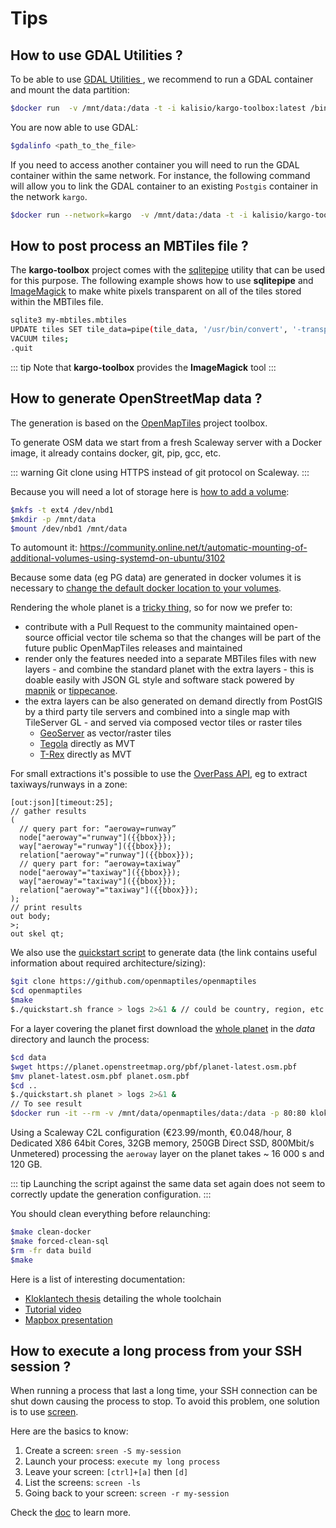 # Tips

## How to use GDAL Utilities ?

To be able to use [GDAL Utilities ](http://www.gdal.org/gdal_utilities.html), we recommend to run a GDAL container and mount the data partition:

```bash
$docker run  -v /mnt/data:/data -t -i kalisio/kargo-toolbox:latest /bin/bash
```

You are now able to use GDAL:

```bash
$gdalinfo <path_to_the_file>
```

If you need to access another container you will need to run the GDAL container within the same network. For instance, the following command will allow you to link the GDAL container to an existing `Postgis` container in the network `kargo`.

```bash
$docker run --network=kargo  -v /mnt/data:/data -t -i kalisio/kargo-toolbox:latest /bin/bash
```

## How to post process an MBTiles file ?

The **kargo-toolbox** project comes with the [sqlitepipe](https://github.com/icetan/sqlitepipe) utility that can be used for this purpose. The following example shows how to use **sqlitepipe** and [ImageMagick](https://www.imagemagick.org/) to make white pixels transparent on all of the tiles stored within the MBTiles file.

```bash
sqlite3 my-mbtiles.mbtiles
UPDATE tiles SET tile_data=pipe(tile_data, '/usr/bin/convert', '-transparent', 'white', 'png:-', 'png:-');
VACUUM tiles;
.quit
```

::: tip
Note that **kargo-toolbox** provides the **ImageMagick** tool
:::

## How to generate OpenStreetMap data ?

The generation is based on the [OpenMapTiles](https://github.com/openmaptiles/openmaptiles) project toolbox.

To generate OSM data we start from a fresh Scaleway server with a Docker image, it already contains docker, git, pip, gcc, etc.

::: warning
Git clone using HTTPS instead of git protocol on Scaleway.
::: 

Because you will need a lot of storage here is [how to add a volume](https://www.scaleway.com/docs/attach-and-detach-a-volume-to-an-existing-server/):

``` bash
$mkfs -t ext4 /dev/nbd1
$mkdir -p /mnt/data
$mount /dev/nbd1 /mnt/data
```

To automount it: https://community.online.net/t/automatic-mounting-of-additional-volumes-using-systemd-on-ubuntu/3102

Because some data (eg PG data) are generated in docker volumes it is necessary to [change the default docker location to your volumes](https://forums.docker.com/t/how-do-i-change-the-docker-image-installation-directory/1169).

Rendering the whole planet is a [tricky thing](https://github.com/openmaptiles/openmaptiles/issues/242), so for now we prefer to:
* contribute with a Pull Request to the community maintained open-source official vector tile schema so that the changes will be part of the future public OpenMapTiles releases and maintained
* render only the features needed into a separate MBTiles files with new layers - and combine the standard planet with the extra layers - this is doable easily with JSON GL style and software stack powered by [mapnik](https://mapnik.org/) or [tippecanoe](https://github.com/mapbox/tippecanoe).
* the extra layers can be also generated on demand directly from PostGIS by a third party tile servers and combined into a single map with TileServer GL - and served via composed vector tiles or raster tiles
  * [GeoServer](http://geoserver.org/) as vector/raster tiles
  * [Tegola](https://github.com/terranodo/tegola) directly as MVT
  * [T-Rex](https://github.com/t-rex-tileserver/t-rex) directly as MVT

For small extractions it's possible to use the [OverPass API](http://overpass-turbo.eu/), eg to extract taxiways/runways in a zone:

```
[out:json][timeout:25];
// gather results
(
  // query part for: “aeroway=runway”
  node["aeroway"="runway"]({{bbox}});
  way["aeroway"="runway"]({{bbox}});
  relation["aeroway"="runway"]({{bbox}});
  // query part for: “aeroway=taxiway”
  node["aeroway"="taxiway"]({{bbox}});
  way["aeroway"="taxiway"]({{bbox}});
  relation["aeroway"="taxiway"]({{bbox}});
);
// print results
out body;
>;
out skel qt;
```

We also use the [quickstart script](https://github.com/openmaptiles/openmaptiles/blob/master/QUICKSTART.md) to generate data (the link contains useful information about required architecture/sizing):

```bash
$git clone https://github.com/openmaptiles/openmaptiles
$cd openmaptiles
$make
$./quickstart.sh france > logs 2>&1 & // could be country, region, etc. but not planet
```

For a layer covering the planet first download the [whole planet](https://planet.openstreetmap.org/pbf/) in the *data* directory and launch the process:

```bash
$cd data
$wget https://planet.openstreetmap.org/pbf/planet-latest.osm.pbf
$mv planet-latest.osm.pbf planet.osm.pbf
$cd ..
$./quickstart.sh planet > logs 2>&1 &
// To see result
$docker run -it --rm -v /mnt/data/openmaptiles/data:/data -p 80:80 klokantech/tileserver-gl
```

Using a Scaleway C2L configuration (€23.99/month, €0.048/hour, 8 Dedicated X86 64bit Cores, 32GB memory, 250GB Direct SSD, 800Mbit/s Unmetered) processing the `aeroway` layer on the planet takes ~ 16 000 s and 120 GB.

::: tip
Launching the script against the same data set again does not seem to correctly update the generation configuration. 
::: 

You should clean everything before relaunching:

```bash
$make clean-docker
$make forced-clean-sql
$rm -fr data build
$make
```

Here is a list of interesting documentation:
* [Kloklantech thesis](https://eprints.hsr.ch/536/1/thesis_updatable_vector_tiles_from_openstreetmap.pdf) detailing the whole toolchain
* [Tutorial video](http://fuzzytolerance.info/blog/2017/04/25/Generating-your-own-OpenMapTiles/)
* [Mapbox presentation](https://www.youtube.com/watch?v=D7mmXonFIqA&feature=youtu.be)


## How to execute a long process from your SSH session ?

When running a process that last a long time, your SSH connection can be shut down causing the process to stop. To avoid this problem, one solution is to use [screen](https://en.wikipedia.org/wiki/GNU_Screen). 

Here are the basics to know:
1. Create a screen: `sreen -S my-session`
2. Launch your process: `execute my long process`
3. Leave your screen: `[ctrl]+[a]` then `[d]`
4. List the screens: `screen -ls`
5. Going back to your screen: `screen -r my-session`

Check the [doc](https://www.gnu.org/software/screen/manual/screen.html) to learn more.

